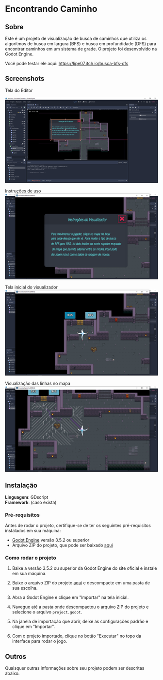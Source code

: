 # Encontrando Caminho


## Sobre 

Este é um projeto de visualização de busca de caminhos que utiliza os algoritmos de busca em largura (BFS) e busca em profundidade (DFS) para encontrar caminhos em um sistema de grade. O projeto foi desenvolvido na Godot Engine.

Você pode testar ele aqui: https://lipe07.itch.io/busca-bfs-dfs

## Screenshots

Tela do Editor

![Screenshot do projeto](screen1.png "Tela do Editor")

Instruções de uso
![Screenshot do projeto](screen2.png "Instruções de uso in game")

Tela inicial do visualizador
![Screenshot do projeto](screen3.png "Tela inicial do visualizador")

Visualização das linhas no mapa
![Screenshot do projeto](screen4.png "Visualização das linhas no mapa")


## Instalação 
**Linguagem**: GDscript<br>
**Framework**: (caso exista)<br>

### Pré-requisitos

Antes de rodar o projeto, certifique-se de ter os seguintes pré-requisitos instalados em sua máquina:

- [Godot Engine](https://godotengine.org/) versão 3.5.2 ou superior
- Arquivo ZIP do projeto, que pode ser baixado [aqui](https://github.com/projeto-de-algoritmos/Grafos1_EncontrandoCaminho/archive/refs/heads/master.zip)

### Como rodar o projeto

1. Baixe a versão 3.5.2 ou superior da Godot Engine do site oficial e instale em sua máquina.

2. Baixe o arquivo ZIP do projeto [aqui](https://github.com/projeto-de-algoritmos/Grafos1_EncontrandoCaminho/archive/refs/heads/master.zip) e descompacte em uma pasta de sua escolha.

3. Abra a Godot Engine e clique em "Importar" na tela inicial.

4. Navegue até a pasta onde descompactou o arquivo ZIP do projeto e selecione o arquivo `project.godot`.

5. Na janela de importação que abrir, deixe as configurações padrão e clique em "Importar".

6. Com o projeto importado, clique no botão "Executar" no topo da interface para rodar o jogo.


## Outros 
Quaisquer outras informações sobre seu projeto podem ser descritas abaixo.